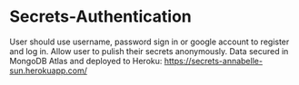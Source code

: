 # Secrets-Authentication
 User should use username, password sign in or google account to register and log in. 
 Allow user to pulish their secrets anonymously.
 Data secured in MongoDB Atlas and deployed to Heroku: https://secrets-annabelle-sun.herokuapp.com/
